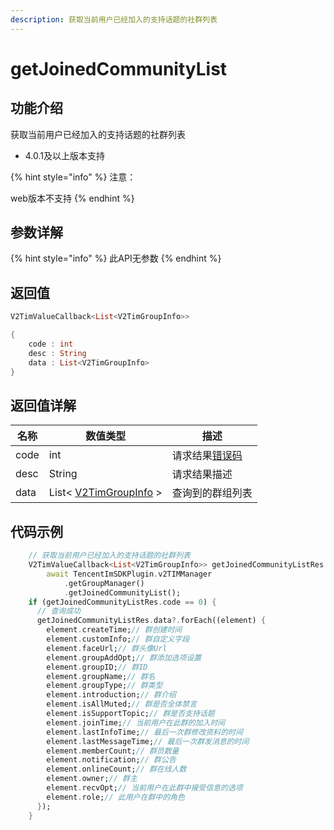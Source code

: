```yaml
---
description: 获取当前用户已经加入的支持话题的社群列表
---
```


# getJoinedCommunityList

## 功能介绍

获取当前用户已经加入的支持话题的社群列表

* 4.0.1及以上版本支持

{% hint style="info" %}
注意：

web版本不支持
{% endhint %}

## 参数详解

{% hint style="info" %}
此API无参数
{% endhint %}

## 返回值

```dart
V2TimValueCallback<List<V2TimGroupInfo>>

{
    code : int
    desc : String
    data : List<V2TimGroupInfo>
}
```

## 返回值详解

| 名称   | 数值类型                                                               | 描述                                                             |
| ---- | ------------------------------------------------------------------ | -------------------------------------------------------------- |
| code | int                                                                | 请求结果[错误码](https://cloud.tencent.com/document/product/269/1671) |
| desc | String                                                             | 请求结果描述                                                         |
| data | List< [V2TimGroupInfo](../guan-jian-lei/group/v2timgroupinfo.md) > | 查询到的群组列表                                                       |

## 代码示例

```dart
    // 获取当前用户已经加入的支持话题的社群列表
    V2TimValueCallback<List<V2TimGroupInfo>> getJoinedCommunityListRes =
        await TencentImSDKPlugin.v2TIMManager
            .getGroupManager()
            .getJoinedCommunityList();
    if (getJoinedCommunityListRes.code == 0) {
      // 查询成功
      getJoinedCommunityListRes.data?.forEach((element) {
        element.createTime;// 群创建时间
        element.customInfo;// 群自定义字段
        element.faceUrl;// 群头像Url
        element.groupAddOpt;// 群添加选项设置
        element.groupID;// 群ID
        element.groupName;// 群名
        element.groupType;// 群类型
        element.introduction;// 群介绍
        element.isAllMuted;// 群是否全体禁言
        element.isSupportTopic;// 群是否支持话题
        element.joinTime;// 当前用户在此群的加入时间
        element.lastInfoTime;// 最后一次群修改资料的时间
        element.lastMessageTime;// 最后一次群发消息的时间
        element.memberCount;// 群员数量
        element.notification;// 群公告
        element.onlineCount;// 群在线人数
        element.owner;// 群主
        element.recvOpt;// 当前用户在此群中接受信息的选项
        element.role;// 此用户在群中的角色
      });
    }
```
